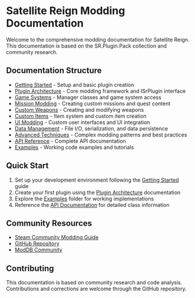 # Satellite Reign Modding Documentation

Welcome to the comprehensive modding documentation for Satellite Reign. This documentation is based on the SR.Plugin.Pack collection and community research.

## Documentation Structure

- [Getting Started](getting-started.md) - Setup and basic plugin creation
- [Plugin Architecture](plugin-architecture.md) - Core modding framework and ISrPlugin interface
- [Game Systems](game-systems.md) - Manager classes and game system access
- [Mission Modding](mission-modding.md) - Creating custom missions and quest content
- [Custom Weapons](custom-weapons.md) - Creating and modifying weapons
- [Custom Items](custom-items.md) - Item system and custom item creation
- [UI Modding](ui-modding.md) - Custom user interfaces and UI integration
- [Data Management](data-management.md) - File I/O, serialization, and data persistence
- [Advanced Techniques](advanced-techniques.md) - Complex modding patterns and best practices
- [API Reference](api-reference.md) - Complete API documentation
- [Examples](examples/) - Working code examples and tutorials

## Quick Start

1. Set up your development environment following the [Getting Started](getting-started.md) guide
2. Create your first plugin using the [Plugin Architecture](plugin-architecture.md) documentation
3. Explore the [Examples](examples/) folder for working implementations
4. Reference the [API Documentation](api-reference.md) for detailed class information

## Community Resources

- [Steam Community Modding Guide](https://steamcommunity.com/sharedfiles/filedetails/?id=795462914)
- [GitHub Repository](https://github.com/kblood/SR.Plugin.Pack)
- [ModDB Community](https://www.moddb.com/games/satellite-reign/mods)

## Contributing

This documentation is based on community research and code analysis. Contributions and corrections are welcome through the GitHub repository.